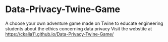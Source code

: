 # Data-Privacy-Twine-Game
A choose your own adventure game made on Twine to educate engineering students about the ethics concerning data privacy
Visit the webstite at https://ckalia11.github.io/Data-Privacy-Twine-Game/
